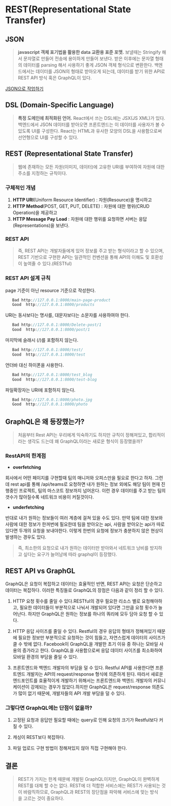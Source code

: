 # REST(Representational State Transfer)

## JSON

> **javascript 객체 표기법을 활용한 data 교환용 표준 포맷.**
> 보낼때는 Stringify 해서 문자열로 만들어 전송에 용이하게 만들어 보낸다. 받은 이후에는 문자열 형태의 데이터를 parsing 해서 사용하기 좋게 JSON 객체 형식으로 변환한다. 백엔드에서는 데이터를 JSON의 형태로 받아오게 되는데, 데이터를 받기 위한 API로 REST API 방식 혹은 GraphQL이 있다.

[JSON으로 작업하기]('https://developer.mozilla.org/ko/docs/Learn/JavaScript/Objects/JSON')

## DSL (Domain-Specific Language)

> **특정 도메인에 최적화된 언어.** React에서 쓰는 DSL에는 JSX(JS XML)가 있다.
> 백엔드에서 JSON 데이터를 받아오면 프론트엔드는 이 데이터를 사용자가 볼 수 있도록 UI를 구성한다.
> React는 HTML과 유사한 모양의 DSL을 사용함으로써 선언형으로 UI를 구성할 수 있다.

## REST (Representational State Transfer)

> 웹에 존재하는 모든 자원(이미지, 데이터)에 고유한 URI를 부여하여 자원에 대한 주소를 지정하는 규칙이다.

### 구체적인 개념

1. **HTTP URI**(Uniform Resource Identifier) : 자원(Resource)을 명시하고
2. **HTTP Method**(POST, GET, PUT, DELETE) : 자원에 대한 행위(CRUD Operation)을 제공하고
3. **HTTP Message Pay Load** : 자원에 대한 행위를 요청하면 서버는 응답(Representations)을 보낸다.

### REST API

> 즉, REST API는 개발자들에게 있어 정보를 주고 받는 형식이라고 할 수 있으며, REST 기반으로 구현한 API는 일관적인 컨벤션을 통해 API의 이해도 및 호환성이 높여줄 수 있다.(RESTful)

### REST API 설계 규칙

page 기준이 아닌 resource 기준으로 작성한다.

```js
   Bad http://127.0.0.1:8000/main-page-product 
   Good  http://127.0.0.1:8000/products
```

URI는 동사보다는 명사를, 대문자보다는 소문자를 사용하여야 한다.

```js
   Bad http://127.0.0.1:8000/Delete-post/1
   Good  http://127.0.0.1:8000/post/1
```

마지막에 슬래시 (/)를 포함하지 않는다.

```js
   Bad http://127.0.0.1:8000/test/  
   Good  http://127.0.0.1:8000/test
```

언더바 대신 하이폰을 사용한다.

```js
   Bad http://127.0.0.1:8000/test_blog
   Good  http://127.0.0.1:8000/test-blog
```

파일확장자는 URI에 포함하지 않는다.

```js
   Bad http://127.0.0.1:8000/photo.jpg  
   Good  http://127.0.0.1:8000/photo
```

## GraphQL은 왜 등장했는가?

> 처음부터 Rest API는 우리에게 익숙하기도 하지만 규칙이 정해져있고, 합리적이라는 생각도 드는데 왜 GraphQL이라는 새로운 형식이 등장했을까?

### RestAPI의 한계점

- **overfetching**

회사에서 어떤 페이지를 구현할때 팀의 매니저와 오피스만을 필요로 한다고 하자. 그런데 rest api를 통해 /api/teams로 요청하면 내가 원하는 정보 외에도 해당 팀이 현재 진행중인 프로젝트, 팀의 마스코트 정보까지 넘어온다.
이런 경우 데이터를 주고 받는 팀의 갯수가 많아질수록 네트워크 비용이 커질것이다.

- **underfetching**

반대로 내가 원하는 정보들이 여러 계층에 걸쳐 있을 수도 있다. 만약 팀에 대한 정보와 사람에 대한 정보가 한꺼번에 필요한데 팀을 받아오는 api, 사람을 받아오는 api가 따로 있다면 두개의 요청을 보내야한다. 이렇게 한번의 요청에 정보가 충분하지 않은 현상이 발생하는 경우도 있다.

> 즉, 최소한의 요청으로 내가 원하는 데이터만 받아와서 네트워크 낭비를 방지하고 싶다는 요구가 늘어남에 따라 graphql이 등장했다.

## REST API vs GraphGL

GraphQL은 요청이 복잡하고 데이터는 효율적인 반면, REST API는 요청은 단순하고 데이터는 복잡하다. 이러한 특징들로 GraphQL의 장점은 다음과 같이 정리 할 수 있다.

1. HTTP 요청 횟수를 줄일 수 있다.RESTful의 경우 필요한 리소스 별로 요청해야하고, 필요한 데이터들이 부분적으로 나눠서 개발되어 있다면 그만큼 요청 횟수가 늘어난다. 하지만 GraphQL은 원하는 정보를 하나의 쿼리에 모두 담아 요청 할 수 있다.

2. HTTP 응답 사이즈를 줄일 수 있다. Restful의 경우 응답의 형태가 정해져있기 때문에 필요한 정보만 부분적으로 요청하는 것이 힘들고, 자연스럽게 데이터의 사이즈가 클 수 밖에 없다. Facebook이 GraphQL을 개발한 초기 이유 중 하나는 모바일 사용의 증가라고 한다. GraphQL을 사용함으로써 응답 데이터 사이즈를 최소화하여 모바일 환경의 부담을 줄일 수 있다.

3. 프론트엔드와 백엔드 개발자의 부담을 덜 수 있다. Restful API를 사용한다면 프론트엔드 개발자는 API의 request/response 형식에 의존하게 된다. 따라서 새로운 엔드포인트를 효율적이게 개발하기 위해서는 프론트엔드와 백엔드 개발자의 커뮤니케이션이 강제되는 경우가 많았다.하지만 GraphQL은 request/response 의존도가 많이 없기 때문에, 개발자들의 API 개발 부담을 덜 수 있다.

### 그렇다면 GraphQL에는 단점이 없을까?

1. 고정된 요청과 응답만 필요할 때에는 query로 인해 요청의 크기가 Restful보다 커질 수 있다.

2. 캐싱이 REST보다 복잡하다.

3. 파일 업로드 구현 방법이 정해져있지 않아 직접 구현해야 한다.

## 결론

> REST가 가지는 한계 때문에 개발된 GraphQL이지만, GraphQL이 완벽하게 REST를 대체 할 수는 없다.
> REST에 더 적합한 서비스에는 REST가 사용되는 것이 바람직하므로, GraphQL과 REST의 장단점을 파악해 서비스에 맞는 방식을 고르는 것이 중요하다.
